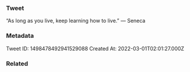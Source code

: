 ### Tweet
“As long as you live, keep learning how to live.” — Seneca

### Metadata
Tweet ID: 1498478492941529088
Created At: 2022-03-01T02:01:27.000Z

### Related

